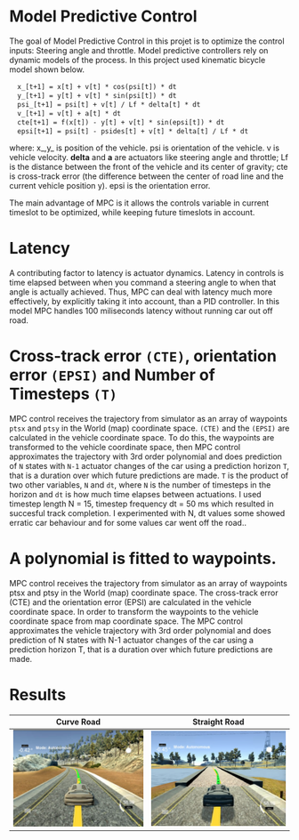 # Model Predictive Control
The goal of Model Predictive Control in this projet is to optimize the control inputs: Steering angle and throttle. Model predictive controllers rely on dynamic models of the process. In this project used kinematic bicycle model shown below.

      x_[t+1] = x[t] + v[t] * cos(psi[t]) * dt
      y_[t+1] = y[t] + v[t] * sin(psi[t]) * dt
      psi_[t+1] = psi[t] + v[t] / Lf * delta[t] * dt
      v_[t+1] = v[t] + a[t] * dt
      cte[t+1] = f(x[t]) - y[t] + v[t] * sin(epsi[t]) * dt
      epsi[t+1] = psi[t] - psides[t] + v[t] * delta[t] / Lf * dt

where:
x_,y_ is position of the vehicle.
psi is orientation of the vehicle.
v is vehicle velocity.
**delta** and **a** are actuators like steering angle and throttle; 
Lf is the distance between the front of the vehicle and its center of gravity;
cte is cross-track error (the difference between the center of road line and the current vehicle position y).
epsi is the orientation error.

The main advantage of MPC is it allows the controls variable in current timeslot to be optimized, while keeping future timeslots in account.

# Latency
A contributing factor to latency is actuator dynamics. Latency in controls is time elapsed between when you command a steering angle to when that angle is actually achieved. Thus, MPC can deal with latency much more effectively, by explicitly taking it into account, than a PID controller. In this model MPC handles 100 miliseconds latency without running car out off road.

# Cross-track error `(CTE)`, orientation error `(EPSI)` and  Number of Timesteps `(T)`
MPC control receives the trajectory from simulator as an array of waypoints `ptsx` and `ptsy` in the World (map) coordinate space. `(CTE)` and the `(EPSI)` are calculated in the vehicle coordinate space. To do this, the waypoints are transformed to the vehicle coordinate space, then MPC control approximates the trajectory with 3rd order polynomial and does prediction of `N` states with `N-1` actuator changes of the car using a prediction horizon `T`, that is a duration over which future predictions are made. `T` is the product of two other variables, `N` and `dt`, where `N` is the number of timesteps in the horizon and `dt` is how much time elapses between actuations.
I used timestep length N = 15, timestep frequency dt = 50 ms which resulted in succesful track completion. I experimented with N, dt values some showed erratic car behaviour and for some values car went off the road..

# A polynomial is fitted to waypoints.
MPC control receives the trajectory from simulator as an array of waypoints ptsx and ptsy in the World (map) coordinate space. The cross-track error (CTE) and the orientation error (EPSI) are calculated in the vehicle coordinate space. In order to transform the waypoints to the vehicle coordinate space from map coordinate space. The MPC control approximates the vehicle trajectory with 3rd order polynomial and does prediction of N states with N-1 actuator changes of the car using a prediction horizon T, that is a duration over which future predictions are made.
 # Results
Curve Road | Straight Road
------------ | -------------
![alt_text-1](https://github.com/oalahurikar/CarND-MPC-Project/blob/master/MPC%20Pic/MPC%201.PNG) | ![alt_text-2](https://github.com/oalahurikar/CarND-MPC-Project/blob/master/MPC%20Pic/MPC%203.PNG)

